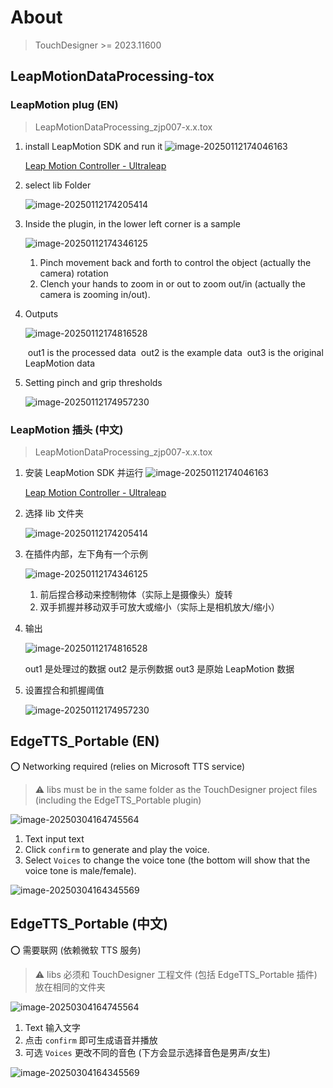 # About

> TouchDesigner >= 2023.11600

## LeapMotionDataProcessing-tox

### LeapMotion plug (EN)

> LeapMotionDataProcessing_zjp007-x.x.tox

1. install LeapMotion SDK and run it ![image-20250112174046163](./imgs/image-20250112174046163.png)

   [Leap Motion Controller - Ultraleap](https://leap2.ultraleap.com/downloads/leap-motion-controller/)

2. select lib Folder

   ![image-20250112174205414](./imgs/image-20250112174205414.png)

3. Inside the plugin, in the lower left corner is a sample

   ![image-20250112174346125](./imgs/image-20250112174346125.png)

   1. Pinch movement back and forth to control the object (actually the camera) rotation
   2. Clench your hands to zoom in or out to zoom out/in (actually the camera is zooming in/out).

4. Outputs

   ![image-20250112174816528](./imgs/image-20250112174816528.png)

   ​														out1 is the processed data
   ​														out2 is the example data
   ​														out3 is the original LeapMotion data

5. Setting pinch and grip thresholds

   ![image-20250112174957230](./imgs/image-20250112174957230.png)



### LeapMotion 插头 (中文)

> LeapMotionDataProcessing_zjp007-x.x.tox

1. 安装 LeapMotion SDK 并运行 ![image-20250112174046163](./imgs/image-20250112174046163.png)

   [Leap Motion Controller - Ultraleap](https://leap2.ultraleap.com/downloads/leap-motion-controller/)

2. 选择 lib 文件夹

   ![image-20250112174205414](./imgs/image-20250112174205414.png)

3. 在插件内部，左下角有一个示例

   ![image-20250112174346125](./imgs/image-20250112174346125.png)

   1. 前后捏合移动来控制物体（实际上是摄像头）旋转
   2. 双手抓握并移动双手可放大或缩小（实际上是相机放大/缩小）

4. 输出

   ![image-20250112174816528](./imgs/image-20250112174816528.png)

   out1 是处理过的数据
   out2 是示例数据
   out3 是原始 LeapMotion 数据

5. 设置捏合和抓握阈值

   ![image-20250112174957230](./imgs/image-20250112174957230.png)

## EdgeTTS_Portable (EN)

:o: Networking required (relies on Microsoft TTS service)

> :warning: libs must be in the same folder as the TouchDesigner project files (including the EdgeTTS_Portable plugin)

![image-20250304164745564](.\imgs\image-20250304164745564.png)

1. Text input text
2. Click `confirm` to generate and play the voice.
3. Select `Voices` to change the voice tone (the bottom will show that the voice tone is male/female).

![image-20250304164345569](.\imgs\image-20250304164345569.png)

## EdgeTTS_Portable (中文)

:o: 需要联网 (依赖微软 TTS 服务)

> :warning: libs 必须和 TouchDesigner 工程文件 (包括 EdgeTTS_Portable 插件) 放在相同的文件夹

![image-20250304164745564](.\imgs\image-20250304164745564.png)

1. Text 输入文字
2. 点击 `confirm` 即可生成语音并播放
3. 可选 `Voices` 更改不同的音色 (下方会显示选择音色是男声/女生)

![image-20250304164345569](.\imgs\image-20250304164345569.png)

